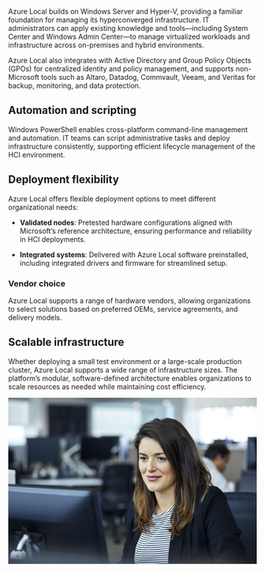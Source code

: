 Azure Local builds on Windows Server and Hyper-V, providing a familiar foundation for managing its hyperconverged infrastructure. IT administrators can apply existing knowledge and tools—including System Center and Windows Admin Center—to manage virtualized workloads and infrastructure across on-premises and hybrid environments. 

Azure Local also integrates with Active Directory and Group Policy Objects (GPOs) for centralized identity and policy management, and supports non-Microsoft tools such as Altaro, Datadog, Commvault, Veeam, and Veritas for backup, monitoring, and data protection.

## Automation and scripting

Windows PowerShell enables cross-platform command-line management and automation. IT teams can script administrative tasks and deploy infrastructure consistently, supporting efficient lifecycle management of the HCI environment.

## Deployment flexibility

Azure Local offers flexible deployment options to meet different organizational needs:

- **Validated nodes**: Pretested hardware configurations aligned with Microsoft’s reference architecture, ensuring performance and reliability in HCI deployments.

- **Integrated systems**: Delivered with Azure Local software preinstalled, including integrated drivers and firmware for streamlined setup.

### Vendor choice

Azure Local supports a range of hardware vendors, allowing organizations to select solutions based on preferred OEMs, service agreements, and delivery models.

## Scalable infrastructure

Whether deploying a small test environment or a large-scale production cluster, Azure Local supports a wide range of infrastructure sizes. The platform’s modular, software-defined architecture enables organizations to scale resources as needed while maintaining cost efficiency.

![A photograph of a person seated at a desk in an office smiling at a computer monitor.](../media/worker.png)